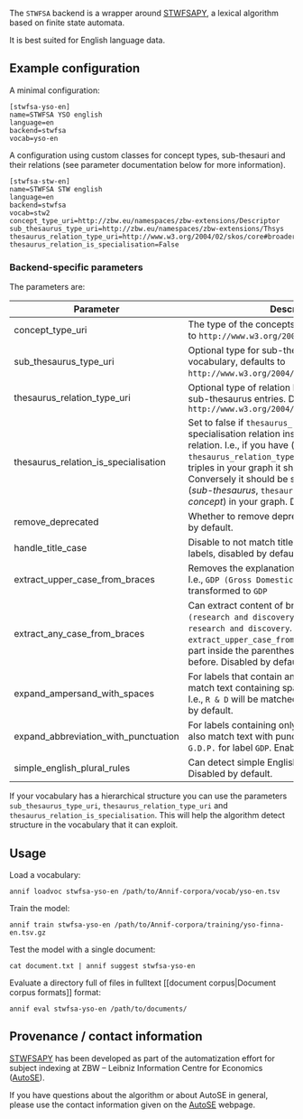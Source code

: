 The `STWFSA` backend is a wrapper around [STWFSAPY](https://github.com/zbw/stwfsapy), a lexical algorithm based on finite state automata. 

It is best suited for English language data.


## Example configuration

A minimal configuration:

```
[stwfsa-yso-en]
name=STWFSA YSO english
language=en
backend=stwfsa
vocab=yso-en
```

A configuration using custom classes for concept types, sub-thesauri and their relations (see parameter documentation below for more information).
```
[stwfsa-stw-en]
name=STWFSA STW english
language=en
backend=stwfsa
vocab=stw2
concept_type_uri=http://zbw.eu/namespaces/zbw-extensions/Descriptor
sub_thesaurus_type_uri=http://zbw.eu/namespaces/zbw-extensions/Thsys
thesaurus_relation_type_uri=http://www.w3.org/2004/02/skos/core#broader
thesaurus_relation_is_specialisation=False
```

### Backend-specific parameters

The parameters are:

Parameter |  Description
-------- | --------------------------------------------------
concept_type_uri| The type of the concepts in your graph, defaults to `http://www.w3.org/2004/02/skos/core#Concept`.
sub_thesaurus_type_uri | Optional type for sub-thesaurus structure in your vocabulary, defaults to `http://www.w3.org/2004/02/skos/core#Collection`.
thesaurus_relation_type_uri | Optional type of relation between concepts and sub-thesaurus entries. Defaults to `http://www.w3.org/2004/02/skos/core#member`
thesaurus_relation_is_specialisation | Set to false if `thesaurus_relation_type_uri` is a specialisation relation instead of a generalisation relation. I.e., if you have (_concept_, `thesaurus_relation_type_uri`, _sub-thesaurus_) triples in your graph it should be set to `False`. Conversely it should be set to `True` if you have (_sub-thesaurus_, `thesaurus_relation_type_uri`, _concept_) in your graph. Defaults to `True`.
remove_deprecated | Whether to remove deprecated concepts, enabled by default.
handle_title_case | Disable to not match title case versions of concept labels, disabled by default.
extract_upper_case_from_braces | Removes the explanation in braces from labels. I.e., `GDP (Gross Domestic Product)` will be transformed to `GDP`
extract_any_case_from_braces | Can extract content of braces in labels. I.e., `R&D (research and discovery)` will be transformed to `research and discovery`. In contrast to `extract_upper_case_from_braces` it will extract the part inside the parenthesis and not the part before. Disabled by default.
expand_ampersand_with_spaces | For labels that contain an ampersand it will also match text containing spaces around that symbol. I.e., `R & D` will be matched for label `R&D`. Enabled by default.
expand_abbreviation_with_punctuation | For labels containing only uppercase letters it will also match text with punctuation added. I.e., `G.D.P.` for label `GDP`. Enabled by default.
simple_english_plural_rules| Can detect simple English plural forms of labels. Disabled by default.


If your vocabulary has a hierarchical structure you can use the parameters `sub_thesaurus_type_uri`, `thesaurus_relation_type_uri` and `thesaurus_relation_is_specialisation`. This will help the algorithm detect structure in the vocabulary that it can exploit.

## Usage

Load a vocabulary:

    annif loadvoc stwfsa-yso-en /path/to/Annif-corpora/vocab/yso-en.tsv

Train the model:

    annif train stwfsa-yso-en /path/to/Annif-corpora/training/yso-finna-en.tsv.gz

Test the model with a single document:

    cat document.txt | annif suggest stwfsa-yso-en

Evaluate a directory full of files in fulltext [[document corpus|Document corpus formats]] format:

    annif eval stwfsa-yso-en /path/to/documents/

## Provenance / contact information

[STWFSAPY](https://github.com/zbw/stwfsapy) has been developed as part of the automatization effort for subject indexing at ZBW – Leibniz Information Centre for Economics ([AutoSE](https://www.zbw.eu/en/about-us/key-activities/automated-subject-indexing)).

If you have questions about the algorithm or about AutoSE in general, please use the contact information given on the [AutoSE](https://www.zbw.eu/en/about-us/key-activities/automated-subject-indexing) webpage.